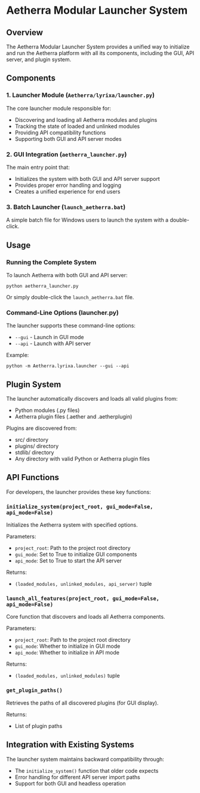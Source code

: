 # Aetherra Modular Launcher System

## Overview

The Aetherra Modular Launcher System provides a unified way to initialize and run the Aetherra platform with all its components, including the GUI, API server, and plugin system.

## Components

### 1. Launcher Module (`Aetherra/lyrixa/launcher.py`)

The core launcher module responsible for:
- Discovering and loading all Aetherra modules and plugins
- Tracking the state of loaded and unlinked modules
- Providing API compatibility functions
- Supporting both GUI and API server modes

### 2. GUI Integration (`aetherra_launcher.py`)

The main entry point that:
- Initializes the system with both GUI and API server support
- Provides proper error handling and logging
- Creates a unified experience for end users

### 3. Batch Launcher (`launch_aetherra.bat`)

A simple batch file for Windows users to launch the system with a double-click.

## Usage

### Running the Complete System

To launch Aetherra with both GUI and API server:
```
python aetherra_launcher.py
```

Or simply double-click the `launch_aetherra.bat` file.

### Command-Line Options (launcher.py)

The launcher supports these command-line options:
- `--gui` - Launch in GUI mode
- `--api` - Launch with API server

Example:
```
python -m Aetherra.lyrixa.launcher --gui --api
```

## Plugin System

The launcher automatically discovers and loads all valid plugins from:
- Python modules (.py files)
- Aetherra plugin files (.aether and .aetherplugin)

Plugins are discovered from:
- src/ directory
- plugins/ directory
- stdlib/ directory
- Any directory with valid Python or Aetherra plugin files

## API Functions

For developers, the launcher provides these key functions:

### `initialize_system(project_root, gui_mode=False, api_mode=False)`

Initializes the Aetherra system with specified options.

Parameters:
- `project_root`: Path to the project root directory
- `gui_mode`: Set to True to initialize GUI components
- `api_mode`: Set to True to start the API server

Returns:
- `(loaded_modules, unlinked_modules, api_server)` tuple

### `launch_all_features(project_root, gui_mode=False, api_mode=False)`

Core function that discovers and loads all Aetherra components.

Parameters:
- `project_root`: Path to the project root directory
- `gui_mode`: Whether to initialize in GUI mode
- `api_mode`: Whether to initialize in API mode

Returns:
- `(loaded_modules, unlinked_modules)` tuple

### `get_plugin_paths()`

Retrieves the paths of all discovered plugins (for GUI display).

Returns:
- List of plugin paths

## Integration with Existing Systems

The launcher system maintains backward compatibility through:
- The `initialize_system()` function that older code expects
- Error handling for different API server import paths
- Support for both GUI and headless operation
